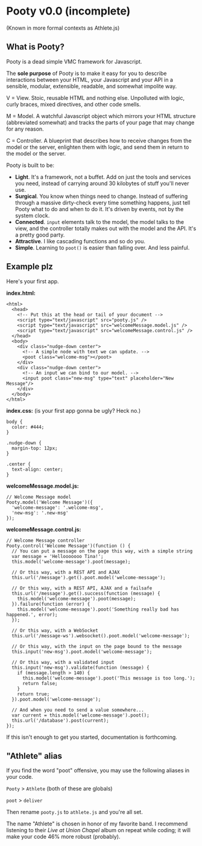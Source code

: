 # Pooty v0.0 (incomplete)
(Known in more formal contexts as Athlete.js)

## What is Pooty?

Pooty is a dead simple VMC framework for Javascript.

The **sole purpose** of Pooty is to make it easy for you to describe interactions between your HTML, your Javascript and your API in a sensible, modular, extensible, readable, and somewhat impolite way.

V = View. Stoic, reusable HTML and nothing else. Unpolluted with logic, curly braces, mixed directives, and other code smells.

M = Model. A watchful Javascript object which mirrors your HTML structure (abbreviated somewhat) and tracks the parts of your page that may change for any reason.

C = Controller. A blueprint that describes how to receive changes from the model or the server, enlighten them with logic, and send them in return to the model or the server.

Pooty is built to be:

- **Light**. It's a framework, not a buffet. Add on just the tools and services you need, instead of carrying around 30 kilobytes of stuff you'll never use.
- **Surgical**. You know when things need to change. Instead of suffering through a massive dirty-check every time something happens, just tell Pooty what to do and when to do it. It's driven by events, not by the system clock.
- **Connected**. `input` elements talk to the model, the model talks to the view, and the controller totally makes out with the model and the API. It's a pretty good party.
- **Attractive**. I like cascading functions and so do you.
- **Simple**. Learning to `poot()` is easier than falling over. And less painful.

## Example plz

Here's your first app.

**index.html:**

    <html>
      <head>
        <!-- Put this at the head or tail of your document -->
        <script type="text/javascript" src="pooty.js" />
        <script type="text/javascript" src="welcomeMessage.model.js" />
        <script type="text/javascript" src="welcomeMessage.control.js" />
      </head>
      <body>
        <div class="nudge-down center">
          <!-- A simple node with text we can update. -->
          <poot class="welcome-msg"></poot>
        </div>
        <div class="nudge-down center">
          <!-- An input we can bind to our model. -->
          <input poot class="new-msg" type="text" placeholder="New Message"/>
        </div>
      </body>
    </html>

**index.css:** (is your first app gonna be ugly? Heck no.)

    body {
      color: #444;
    }
    
    .nudge-down {
      margin-top: 12px;
    }
    
    .center {
      text-align: center;
    }

**welcomeMessage.model.js:**

    // Welcome Message model
    Pooty.model('Welcome Message')({
      'welcome-message': '.welcome-msg',
      'new-msg': '.new-msg'
    });

**welcomeMessage.control.js:**

    // Welcome Message controller
    Pooty.control('Welcome Message')(function () {
      // You can put a message on the page this way, with a simple string
      var message = 'Hellooooooo Tina!';
      this.model('welcome-message').poot(message);
      
      // Or this way, with a REST API and AJAX
      this.url('/message').get().poot.model('welcome-message');
      
      // Or this way, with a REST API, AJAX and a failsafe
      this.url('/message').get().success(function (message) {
        this.model('welcome-message').poot(message);
      }).failure(function (error) {
        this.model('welcome-message').poot('Something really bad has happened.', error);
      });

      // Or this way, with a WebSocket
      this.url('/message-ws').websocket().poot.model('welcome-message');

      // Or this way, with the input on the page bound to the message
      this.input('new-msg').poot.model('welcome-message');
      
      // Or this way, with a validated input
      this.input('new-msg').validate(function (message) {
        if (message.length > 140) {
          this.model('welcome-message').poot('This message is too long.');
          return false;
        }
        return true;
      }).poot.model('welcome-message');
      
      // And when you need to send a value somewhere...
      var current = this.model('welcome-message').poot();
      this.url('/database').post(current);
    });

If this isn't enough to get you started, documentation is forthcoming.

## "Athlete" alias

If you find the word "poot" offensive, you may use the following aliases in your code.

`Pooty` > `Athlete` (both of these are globals)

`poot` > `deliver`

Then rename `pooty.js` to `athlete.js` and you're all set.

The name "Athlete" is chosen in honor of my favorite band. I recommend listening to their *Live at Union Chapel* album on repeat while coding; it will make your code 46% more robust (probably).